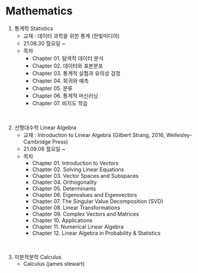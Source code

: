 # Mathematics

1. 통계학 Statistics
    - 교재 : 데이터 과학을 위한 통계 (한빛미디어)
    - 21.08.30 월요일 ~ 
    - 목차
        - Chapter 01. 탐색적 데이터 분석
        - Chapter 02. 데이터와 표본분포
        - Chapter 03. 통계적 실험과 유의성 검정
        - Chapter 04. 회귀와 예측
        - Chapter 05. 분류
        - Chapter 06. 통계적 머신러닝
        - Chapter 07. 비지도 학습

<br>

2. 선형대수학 Linear Algebra
    - 교재 : Introduction to Linear Algebra (Gilbert Strang, 2016, Wellesley-Cambridge Press)
    - 21.09.06 월요일 ~
    - 목차
        - Chapter 01. Introduction to Vectors
        - Chapter 02. Solving Linear Equations
        - Chapter 03. Vector Spaces and Subspaces
        - Chapter 04. Orthogonality
        - Chapter 05. Determinants
        - Chapter 06. Eigenvalues and Eigenvectors
        - Chapter 07. The Singular Value Decomposition (SVD)
        - Chapter 08. Linear Transformations
        - Chapter 09. Complex Vectors and Matrices
        - Chapter 10. Applications
        - Chapter 11. Numerical Linear Algebra
        - Chapter 12. Linear Algebra in Probability & Statistics

<br>

3. 미분적분학 Calculus
    - Calculus (james stewart)

